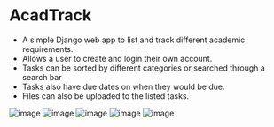 # AcadTrack

- A simple Django web app to list and track different academic requirements.
- Allows a user to create and login their own account.
- Tasks can be sorted by different categories or searched through a search bar
- Tasks also have due dates on when they would be due.
- Files can also be uploaded to the listed tasks. 

![image](https://github.com/karlostuazon/AcadTrackLive/assets/80134317/8d22c745-36a1-4467-9e81-4b215ffbf91c)
![image](https://github.com/karlostuazon/AcadTrackLive/assets/80134317/2d25706b-52ed-4b00-a4e5-5683cc732d65)
![image](https://github.com/karlostuazon/AcadTrackLive/assets/80134317/304d1a3f-3c7f-49e4-a5a2-e2722463560e)
![image](https://github.com/karlostuazon/AcadTrackLive/assets/80134317/6b5d1a60-1fd8-446c-b7b7-024d24d971c6)
![image](https://github.com/karlostuazon/AcadTrackLive/assets/80134317/33c538b8-a456-417d-827e-fad4284ea126)
